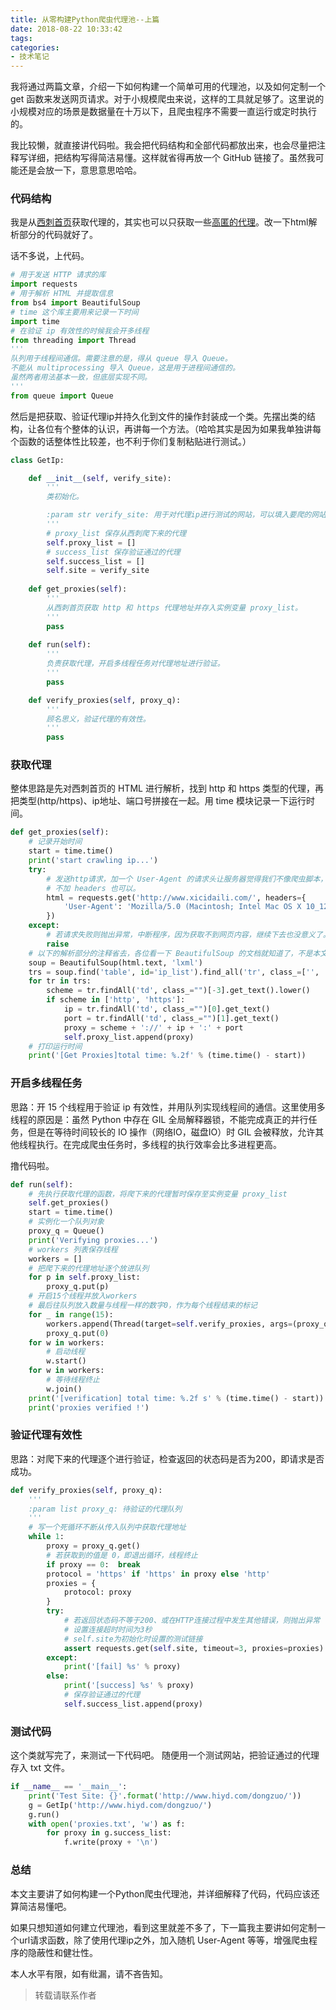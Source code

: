 ```yaml
---
title: 从零构建Python爬虫代理池--上篇
date: 2018-08-22 10:33:42
tags:
categories:
- 技术笔记
---
```


我将通过两篇文章，介绍一下如何构建一个简单可用的代理池，以及如何定制一个 get 函数来发送网页请求。对于小规模爬虫来说，这样的工具就足够了。这里说的小规模对应的场景是数据量在十万以下，且爬虫程序不需要一直运行或定时执行的。

我比较懒，就直接讲代码啦。我会把代码结构和全部代码都放出来，也会尽量把注释写详细，把结构写得简洁易懂。这样就省得再放一个 GitHub 链接了。虽然我可能还是会放一下，意思意思哈哈。
<!-- more -->

### 代码结构
我是从[西刺首页](http://www.xicidaili.com/)获取代理的，其实也可以只获取一些[高匿的代理](http://www.xicidaili.com/nn)。改一下html解析部分的代码就好了。

话不多说，上代码。

```python
# 用于发送 HTTP 请求的库
import requests
# 用于解析 HTML 并提取信息
from bs4 import BeautifulSoup
# time 这个库主要用来记录一下时间
import time
# 在验证 ip 有效性的时候我会开多线程
from threading import Thread
'''
队列用于线程间通信。需要注意的是，得从 queue 导入 Queue。
不能从 multiprocessing 导入 Queue，这是用于进程间通信的。
虽然两者用法基本一致，但底层实现不同。
'''
from queue import Queue
```

然后是把获取、验证代理ip并持久化到文件的操作封装成一个类。先摆出类的结构，让各位有个整体的认识，再讲每一个方法。（哈哈其实是因为如果我单独讲每个函数的话整体性比较差，也不利于你们复制粘贴进行测试。）

```python
class GetIp:

    def __init__(self, verify_site):
        '''
        类初始化。

        :param str verify_site: 用于对代理ip进行测试的网站，可以填入要爬的网站链接。
        '''
        # proxy_list 保存从西刺爬下来的代理
        self.proxy_list = []
        # success_list 保存验证通过的代理
        self.success_list = []
        self.site = verify_site
    
    def get_proxies(self):
        '''
        从西刺首页获取 http 和 https 代理地址并存入实例变量 proxy_list。
        '''
        pass
    
    def run(self):
        '''
        负责获取代理，开启多线程任务对代理地址进行验证。
        '''
        pass

    def verify_proxies(self, proxy_q):
        '''
        顾名思义，验证代理的有效性。
        '''
        pass
```

### 获取代理

整体思路是先对西刺首页的 HTML 进行解析，找到 http 和 https 类型的代理，再把类型(http/https)、ip地址、端口号拼接在一起。用 time 模块记录一下运行时间。

```python
def get_proxies(self):
    # 记录开始时间
    start = time.time()
    print('start crawling ip...')
    try:
        # 发送http请求，加一个 User-Agent 的请求头让服务器觉得我们不像爬虫脚本，
        # 不加 headers 也可以。
        html = requests.get('http://www.xicidaili.com/', headers={
            'User-Agent': 'Mozilla/5.0 (Macintosh; Intel Mac OS X 10_12_6) AppleWebKit/537.36 (KHTML, like Gecko) Chrome/67.0.3396.79 Safari/537.36'
        })
    except:
        # 若请求失败则抛出异常，中断程序，因为获取不到网页内容，继续下去也没意义了。
        raise
    # 以下的解析部分的注释省去，各位看一下 BeautifulSoup 的文档就知道了，不是本文的重点。
    soup = BeautifulSoup(html.text, 'lxml')
    trs = soup.find('table', id='ip_list').find_all('tr', class_=['', 'odd'])[2:]
    for tr in trs:
        scheme = tr.findAll('td', class_="")[-3].get_text().lower()
        if scheme in ['http', 'https']:
            ip = tr.findAll('td', class_="")[0].get_text()
            port = tr.findAll('td', class_="")[1].get_text()
            proxy = scheme + '://' + ip + ':' + port
            self.proxy_list.append(proxy)
    # 打印运行时间
    print('[Get Proxies]total time: %.2f' % (time.time() - start))
```

### 开启多线程任务

思路：开 15 个线程用于验证 ip 有效性，并用队列实现线程间的通信。这里使用多线程的原因是：虽然 Python 中存在 GIL 全局解释器锁，不能完成真正的并行任务，但是在等待时间较长的 IO 操作（网络IO，磁盘IO）时 GIL 会被释放，允许其他线程执行。在完成爬虫任务时，多线程的执行效率会比多进程更高。

撸代码啦。
```python
def run(self):
    # 先执行获取代理的函数，将爬下来的代理暂时保存至实例变量 proxy_list
    self.get_proxies()
    start = time.time()
    # 实例化一个队列对象
    proxy_q = Queue()
    print('Verifying proxies...')
    # workers 列表保存线程
    workers = []
    # 把爬下来的代理地址逐个放进队列
    for p in self.proxy_list:
        proxy_q.put(p)
    # 开启15个线程并放入workers
    # 最后往队列放入数量与线程一样的数字0，作为每个线程结束的标记
    for _ in range(15):
        workers.append(Thread(target=self.verify_proxies, args=(proxy_q,)))
        proxy_q.put(0)
    for w in workers:
        # 启动线程
        w.start()
    for w in workers:
        # 等待线程终止
        w.join()
    print('[verification] total time: %.2f s' % (time.time() - start))
    print('proxies verified !')
```

### 验证代理有效性

思路：对爬下来的代理逐个进行验证，检查返回的状态码是否为200，即请求是否成功。

```python
def verify_proxies(self, proxy_q):
    '''
    :param list proxy_q: 待验证的代理队列
    '''
    # 写一个死循环不断从传入队列中获取代理地址
    while 1:
        proxy = proxy_q.get()
        # 若获取到的值是 0，即退出循环，线程终止
        if proxy == 0:  break
        protocol = 'https' if 'https' in proxy else 'http'
        proxies = {
            protocol: proxy
        }
        try:
            # 若返回状态码不等于200、或在HTTP连接过程中发生其他错误，则抛出异常
            # 设置连接超时时间为3秒
            # self.site为初始化时设置的测试链接
            assert requests.get(self.site, timeout=3, proxies=proxies).status_code == 200
        except:
            print('[fail] %s' % proxy)
        else:
            print('[success] %s' % proxy)
            # 保存验证通过的代理
            self.success_list.append(proxy)
```

### 测试代码

这个类就写完了，来测试一下代码吧。
随便用一个测试网站，把验证通过的代理存入 txt 文件。
```python
if __name__ == '__main__':
    print('Test Site: {}'.format('http://www.hiyd.com/dongzuo/'))
    g = GetIp('http://www.hiyd.com/dongzuo/')
    g.run()
    with open('proxies.txt', 'w') as f:
        for proxy in g.success_list:
            f.write(proxy + '\n')
```

### 总结
本文主要讲了如何构建一个Python爬虫代理池，并详细解释了代码，代码应该还算简洁易懂吧。

如果只想知道如何建立代理池，看到这里就差不多了，下一篇我主要讲如何定制一个url请求函数，除了使用代理ip之外，加入随机 User-Agent 等等，增强爬虫程序的隐蔽性和健壮性。

本人水平有限，如有纰漏，请不吝告知。

> 转载请联系作者
